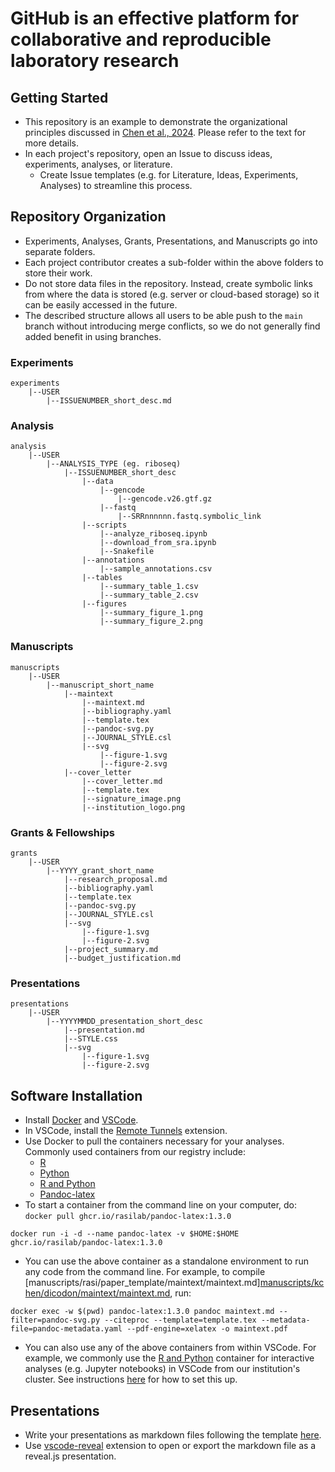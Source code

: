 # GitHub is an effective platform for collaborative and reproducible laboratory research

## Getting Started
- This repository is an example to demonstrate the organizational principles discussed in [Chen et al., 2024](paperurl). Please refer to the text for more details.
- In each project's repository, open an Issue to discuss ideas, experiments, analyses, or literature.
  - Create Issue templates (e.g. for Literature, Ideas, Experiments, Analyses) to streamline this process.

## Repository Organization
- Experiments, Analyses, Grants, Presentations, and Manuscripts go into separate folders.
- Each project contributor creates a sub-folder within the above folders to store their work.
- Do not store data files in the repository. Instead, create symbolic links from where the data is stored (e.g. server or cloud-based storage) so it can be easily accessed in the future.
- The described structure allows all users to be able push to the ```main``` branch without introducing merge conflicts, so we do not generally find added benefit in using branches.

### Experiments
```
experiments
    |--USER
        |--ISSUENUMBER_short_desc.md
```

### Analysis
```
analysis
    |--USER
        |--ANALYSIS_TYPE (eg. riboseq)
            |--ISSUENUMBER_short_desc
                |--data 
                    |--gencode
                        |--gencode.v26.gtf.gz
                    |--fastq
                        |--SRRnnnnnn.fastq.symbolic_link
                |--scripts
                    |--analyze_riboseq.ipynb
                    |--download_from_sra.ipynb
                    |--Snakefile
                |--annotations 
                    |--sample_annotations.csv
                |--tables
                    |--summary_table_1.csv
                    |--summary_table_2.csv
                |--figures
                    |--summary_figure_1.png
                    |--summary_figure_2.png
```

### Manuscripts
```
manuscripts
    |--USER
        |--manuscript_short_name
            |--maintext
                |--maintext.md
                |--bibliography.yaml
                |--template.tex
                |--pandoc-svg.py
                |--JOURNAL_STYLE.csl
                |--svg
                    |--figure-1.svg
                    |--figure-2.svg
            |--cover_letter
                |--cover_letter.md
                |--template.tex
                |--signature_image.png
                |--institution_logo.png
```

### Grants & Fellowships
```
grants
    |--USER
        |--YYYY_grant_short_name
            |--research_proposal.md
            |--bibliography.yaml
            |--template.tex
            |--pandoc-svg.py
            |--JOURNAL_STYLE.csl
            |--svg
                |--figure-1.svg
                |--figure-2.svg
            |--project_summary.md
            |--budget_justification.md
```

### Presentations
```
presentations
    |--USER
        |--YYYYMMDD_presentation_short_desc
            |--presentation.md
            |--STYLE.css
            |--svg
                |--figure-1.svg
                |--figure-2.svg
```

## Software Installation

- Install [Docker](https://docs.docker.com/engine/install/) and [VSCode](https://code.visualstudio.com/download).
- In VSCode, install the [Remote Tunnels](https://code.visualstudio.com/docs/remote/tunnels) extension.
- Use Docker to pull the containers necessary for your analyses. Commonly used containers from our registry include:
  - [R](https://github.com/rasilab/r/pkgs/container/r)
  - [Python](https://github.com/rasilab/python/pkgs/container/python)
  - [R and Python](https://github.com/rasilab/r_python/pkgs/container/r_python)
  - [Pandoc-latex](https://github.com/rasilab/pandoc-latex/pkgs/container/pandoc-latex)
- To start a container from the command line on your computer, do:
```docker pull ghcr.io/rasilab/pandoc-latex:1.3.0```

```docker run -i -d --name pandoc-latex -v $HOME:$HOME ghcr.io/rasilab/pandoc-latex:1.3.0```

- You can use the above container as a standalone environment to run any code from the command line. For example, to compile [manuscripts/rasi/paper_template/maintext/maintext.md][manuscripts/kchen/dicodon/maintext/maintext.md](https://github.com/rasilab/github_demo/tree/main/manuscripts/kchen/dicodon/maintext/maintext.md), run:

```docker exec -w $(pwd) pandoc-latex:1.3.0 pandoc maintext.md --filter=pandoc-svg.py --citeproc --template=template.tex --metadata-file=pandoc-metadata.yaml --pdf-engine=xelatex -o maintext.pdf```

- You can also use any of the above containers from within VSCode. For example, we commonly use the [R and Python](https://github.com/rasilab/r_python/pkgs/container/r_python) container for interactive analyses (e.g. Jupyter notebooks) in VSCode from our institution's cluster. See instructions [here](https://github.com/rasilab/r_python/pkgs/container/r_python#how-to-use-the-singularity-container-for-interactive-data-analysis-in-r-and-python) for how to set this up.

## Presentations

- Write your presentations as markdown files following the template [here](https://github.com/rasilab/github_demo/blob/main/presentations/kchen/20241214_thesis_defense/presentation.md).
- Use [vscode-reveal](https://marketplace.visualstudio.com/items?itemName=evilz.vscode-reveal) extension to open or export the markdown file as a reveal.js presentation.